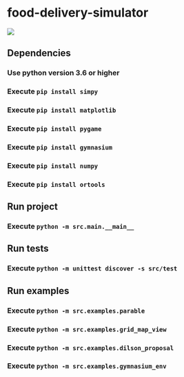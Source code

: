 # food-delivery-simulator

![](https://github.com/gabriel-76/food-delivery-simulator/blob/main/simulator.gif)

## Dependencies

### Use python version 3.6 or higher

### Execute `pip install simpy`
### Execute `pip install matplotlib`
### Execute `pip install pygame`
### Execute `pip install gymnasium`
### Execute `pip install numpy`
### Execute `pip install ortools`

## Run project

### Execute `python -m src.main.__main__`

## Run tests

### Execute `python -m unittest discover -s src/test`

## Run examples

### Execute `python -m src.examples.parable`
### Execute `python -m src.examples.grid_map_view`
### Execute `python -m src.examples.dilson_proposal`
### Execute `python -m src.examples.gymnasium_env`